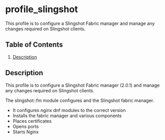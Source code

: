 # profile_slingshot

This profile is to configure a Slingshot Fabric manager and manage any changes
required on Slingshot clients.  

## Table of Contents

1. [Description](#description)

## Description

This profile is to configure a Slingshot Fabric manager (2.0.1) and manage any changes
required on Slingshot clients.

The slingshot::fm module configures and the Slingshot fabric manager.

* It configures nginx dnf modules to the correct version
* Installs the fabric manager and various components
* Places certificates
* Opens ports
* Starts Nginx

